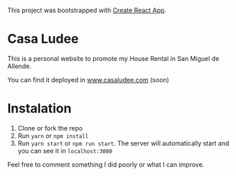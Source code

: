 This project was bootstrapped with [Create React App](https://github.com/facebookincubator/create-react-app).

# Casa Ludee
This is a personal website to promote my House Rental in San Miguel de Allende.

You can find it deployed in www.casaludee.com (soon)

# Instalation

1) Clone or fork the repo
2) Run `yarn` or `npm install`
3) Run `yarn start` or `npm run start`. The server will automatically start and you can see it in `localhost:3000`

Feel free to comment something I did poorly or what I can improve. 
